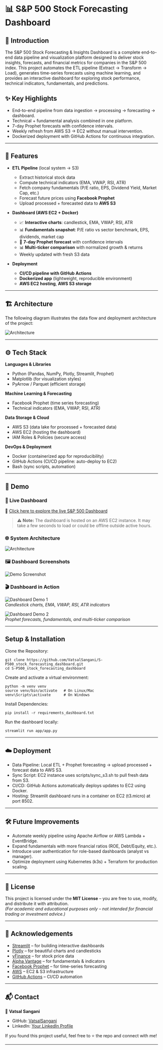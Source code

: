 # 📊 S&P 500 Stock Forecasting Dashboard

## 🚀 Introduction
The S&P 500 Stock Forecasting & Insights Dashboard is a complete end-to-end data pipeline and visualization platform designed to deliver stock insights, forecasts, and financial metrics for companies in the S&P 500 index.
This project automates the ETL pipeline (Extract → Transform → Load), generates time-series forecasts using machine learning, and provides an interactive dashboard for exploring stock performance, technical indicators, fundamentals, and predictions.

## ✨ Key Highlights

- End-to-end pipeline from data ingestion → processing → forecasting → dashboard.
- Technical + fundamental analysis combined in one platform.
- 7-day Prophet forecasts with confidence intervals.
- Weekly refresh from AWS S3 → EC2 without manual intervention.
- Dockerized deployment with GitHub Actions for continuous integration.


---

## 🚀 Features
- **ETL Pipeline** (local system → S3)
  - Extract historical stock data
  - Compute technical indicators (EMA, VWAP, RSI, ATR)
  - Fetch company fundamentals (P/E ratio, EPS, Dividend Yield, Market Cap, etc.)
  - Forecast future prices using **Facebook Prophet**
  - Upload processed + forecasted data to **AWS S3**

- **Dashboard (AWS EC2 + Docker)**
  - 📈 **Interactive charts**: candlestick, EMA, VWAP, RSI, ATR
  - 📊 **Fundamentals snapshot**: P/E ratio vs sector benchmark, EPS, dividends, market cap
  - 🔮 **7-day Prophet forecast** with confidence intervals
  - 📊 **Multi-ticker comparison** with normalized growth & returns
  - Weekly updated with fresh S3 data

- **Deployment**
  - **CI/CD pipeline with GitHub Actions**
  - **Dockerized app** (lightweight, reproducible environment)
  - **AWS EC2 hosting**, **AWS S3 storage**

---
## 🏗️ Architecture
The following diagram illustrates the data flow and deployment architecture of the project:

![Architecture](Flowchart%20and%20Demo%20Pictures/Architecture_of_Project.png)

---

## ⚙️ Tech Stack

**Languages & Libraries**
- Python (Pandas, NumPy, Plotly, Streamlit, Prophet)
- Matplotlib (for visualization styles)
- PyArrow / Parquet (efficient storage)

**Machine Learning & Forecasting**
- Facebook Prophet (time series forecasting)
- Technical indicators (EMA, VWAP, RSI, ATR)

**Data Storage & Cloud**
- AWS S3 (data lake for processed + forecasted data)
- AWS EC2 (hosting the dashboard)
- IAM Roles & Policies (secure access)

**DevOps & Deployment**
- Docker (containerized app for reproducibility)
- GitHub Actions (CI/CD pipeline: auto-deploy to EC2)
- Bash (sync scripts, automation)

---

## 🎥 Demo  

### 🚀 Live Dashboard  
🔗 [Click here to explore the live S&P 500 Dashboard](http://13.42.17.17:8502/)  

> ⚠️ **Note:** The dashboard is hosted on an AWS EC2 instance. It may take a few seconds to load or could be offline outside active hours.  

### 🌐 System Architecture  
![Architecture](Flowchart%20and%20Demo%20Pictures/Architecture_of_Project.png)  

### 🖼️ Dashboard Screenshots  
![Demo Screenshot](Flowchart%20and%20Demo%20Pictures/Demo1.png)  

### 🎬 Dashboard in Action  
![Dashboard Demo 1](Flowchart%20and%20Demo%20Pictures/SP500Dashboard-gif1.gif)  
*Candlestick charts, EMA, VWAP, RSI, ATR indicators*  

![Dashboard Demo 2](Flowchart%20and%20Demo%20Pictures/SP500Dashboard-gif2.gif)  
*Prophet forecasts, fundamentals, and multi-ticker comparison*  


---

## Setup & Installation
Clone the Repository:
```
git clone https://github.com/VatsalSangani/S-P500_stock_forecasting_dashboard.git
cd S-P500_stock_forecasting_dashboard
```

Create and activate a virtual environment:
```
python -m venv venv
source venv/bin/activate   # On Linux/Mac
venv\Scripts\activate      # On Windows
```

Install Dependencies:
```
pip install -r requirements_dashboard.txt
```

Run the dashboard locally:
```
streamlit run app/app.py
```

---

## ☁️ Deployment
- Data Pipeline: Local ETL + Prophet forecasting → upload processed + forecast data to AWS S3.
- Sync Script: EC2 instance uses scripts/sync_s3.sh to pull fresh data from S3.
- CI/CD: GitHub Actions automatically deploys updates to EC2 using Docker.
- Hosting: Streamlit dashboard runs in a container on EC2 (t3.micro) at port 8502.

---

## 🛠️ Future Improvements
- Automate weekly pipeline using Apache Airflow or AWS Lambda + EventBridge.
- Expand fundamentals with more financial ratios (ROE, Debt/Equity, etc.).
- Introduce user authentication for role-based dashboards (analyst vs manager).
- Optimize deployment using Kubernetes (k3s) + Terraform for production scaling.

---

## 📜 License
This project is licensed under the **MIT License** – you are free to use, modify, and distribute it with attribution.  
*(For academic and educational purposes only – not intended for financial trading or investment advice.)*

---

## 🤝 Acknowledgements
- [Streamlit](https://streamlit.io/) – for building interactive dashboards  
- [Plotly](https://plotly.com/) – for beautiful charts and candlesticks  
- [yFinance](https://pypi.org/project/yfinance/) – for stock price data  
- [Alpha Vantage](https://www.alphavantage.co/) – for fundamentals & indicators  
- [Facebook Prophet](https://facebook.github.io/prophet/) – for time-series forecasting  
- [AWS](https://aws.amazon.com/) – EC2 & S3 infrastructure  
- [GitHub Actions](https://github.com/features/actions) – CI/CD automation  

---

## 📬 Contact
👤 **Vatsal Sangani**  
- GitHub: [VatsalSangani](https://github.com/VatsalSangani)  
- LinkedIn: [Your LinkedIn Profile](https://www.linkedin.com/in/vats-sangani/)    

If you found this project useful, feel free to ⭐ the repo and connect with me!

---
